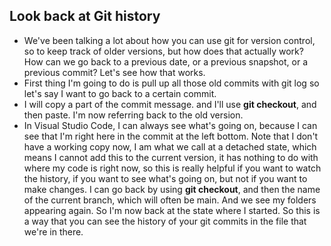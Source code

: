 ## Look back at Git history

- We've been talking a lot about how you can use git for version control, so to keep track of older versions, but how does that actually work? How can we go back to a previous date, or a previous snapshot, or a previous commit? Let's see how that works.
- First thing I'm going to do is pull up all those old commits with git log so let's say I want to go back to a certain commit. 
- I will copy a part of the commit message. and I'll use **git checkout**, and then paste. I'm now referring back to the old version.
- In Visual Studio Code, I can always see what's going on, because I can see that I'm right here in the commit at the left bottom. Note that I don't have a working copy now, I am what we call at a detached state, which means I cannot add this to the current version, it has nothing to do with where my code is right now, so this is really helpful if you want to watch the history, if you want to see what's going on, but not if you want to make changes. I can go back by using **git checkout**, and then the name of the current branch, which will often be main. And we see my folders appearing again. So I'm now back at the state where I started. So this is a way that you can see the history of your git commits in the file that we're in there.